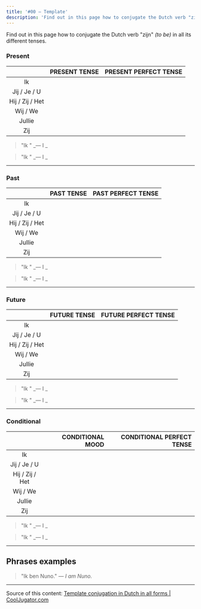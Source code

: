 ```yaml
---
title: '#00 — Template'
description: 'Find out in this page how to conjugate the Dutch verb "zijn" (to be) in all its different tenses.'
---
```


Find out in this page how to conjugate the Dutch verb "zijn" _(to be)_ in all its different tenses.

### Present

|                 | PRESENT TENSE | PRESENT PERFECT TENSE |
| :-------------: | ------------: | --------------------: |
|       Ik        |
|  Jij / Je / U   |
| Hij / Zij / Het |
|    Wij / We     |
|     Jullie      |
|       Zij       |

> "Ik "
> _— I _

> "Ik "
> _— I _

---

### Past

|                 | PAST TENSE | PAST PERFECT TENSE |
| :-------------: | ---------: | -----------------: |
|       Ik        |
|  Jij / Je / U   |
| Hij / Zij / Het |
|    Wij / We     |
|     Jullie      |
|       Zij       |

> "Ik "
> _— I _

> "Ik "
> _— I _

---

### Future

|                 | FUTURE TENSE | FUTURE PERFECT TENSE |
| :-------------: | -----------: | -------------------: |
|       Ik        |
|  Jij / Je / U   |
| Hij / Zij / Het |
|    Wij / We     |
|     Jullie      |
|       Zij       |

> "Ik "
> _— I _

> "Ik "
> _— I _

---

### Conditional

|                 | CONDITIONAL MOOD | CONDITIONAL PERFECT TENSE |
| :-------------: | ---------------: | ------------------------: |
|       Ik        |
|  Jij / Je / U   |
| Hij / Zij / Het |
|    Wij / We     |
|     Jullie      |
|       Zij       |

> "Ik "
> _— I _

> "Ik "
> _— I _

---

## Phrases examples

> "Ik ben Nuno."
> _— I am Nuno._

---

Source of this content: [Template conjugation in Dutch in all forms | CoolJugator.com](https://cooljugator.com/nl/zijn)
